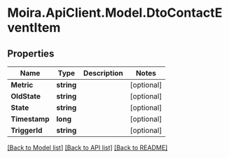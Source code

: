 # Moira.ApiClient.Model.DtoContactEventItem

## Properties

Name | Type | Description | Notes
------------ | ------------- | ------------- | -------------
**Metric** | **string** |  | [optional] 
**OldState** | **string** |  | [optional] 
**State** | **string** |  | [optional] 
**Timestamp** | **long** |  | [optional] 
**TriggerId** | **string** |  | [optional] 

[[Back to Model list]](../../README.md#documentation-for-models) [[Back to API list]](../../README.md#documentation-for-api-endpoints) [[Back to README]](../../README.md)

